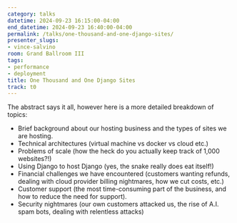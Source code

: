 ```yaml
---
category: talks
datetime: 2024-09-23 16:15:00-04:00
end_datetime: 2024-09-23 16:40:00-04:00
permalink: /talks/one-thousand-and-one-django-sites/
presenter_slugs:
- vince-salvino
room: Grand Ballroom III
tags:
- performance
- deployment
title: One Thousand and One Django Sites
track: t0
---
```


The abstract says it all, however here is a more detailed breakdown of topics:
* Brief background about our hosting business and the types of sites we are hosting.
* Technical architectures (virtual machine vs docker vs cloud etc.)
* Problems of scale (how the heck do you actually keep track of 1,000 websites?!)
* Using Django to host Django (yes, the snake really does eat itself!)
* Financial challenges we have encountered (customers wanting refunds, dealing with cloud provider billing nightmares, how we cut costs, etc.)
* Customer support (the most time-consuming part of the business, and how to reduce the need for support).
* Security nightmares (our own customers attacked us, the rise of A.I. spam bots, dealing with relentless attacks)